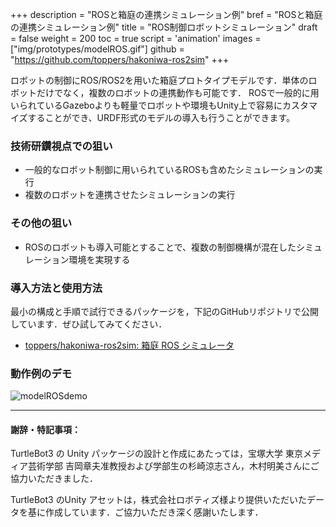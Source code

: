 
+++
description = "ROSと箱庭の連携シミュレーション例"
bref = "ROSと箱庭の連携シミュレーション例"
title = "ROS制御ロボットシミュレーション"
draft = false
weight = 200
toc = true
script = 'animation'
images = ["img/prototypes/modelROS.gif"]
github = "https://github.com/toppers/hakoniwa-ros2sim"
+++

ロボットの制御にROS/ROS2を用いた箱庭プロトタイプモデルです．単体のロボットだけでなく，複数のロボットの連携動作も可能です．
ROSで一般的に用いられているGazeboよりも軽量でロボットや環境もUnity上で容易にカスタマイズすることができ、URDF形式のモデルの導入も行うことができます。

### 技術研鑽視点での狙い

- 一般的なロボット制御に用いられているROSも含めたシミュレーションの実行
- 複数のロボットを連携させたシミュレーションの実行

### その他の狙い
- ROSのロボットも導入可能とすることで、複数の制御機構が混在したシミュレーション環境を実現する

### 導入方法と使用方法

最小の構成と手順で試行できるパッケージを，下記のGitHubリポジトリで公開しています．ぜひ試してみてください．

- [toppers/hakoniwa-ros2sim: 箱庭 ROS シミュレータ](https://github.com/toppers/hakoniwa-ros2sim)

### 動作例のデモ

![modelROSdemo](/hakoniwa/img/prototypes/modelROS.gif)

---

#### 謝辞・特記事項：

TurtleBot3 の Unity パッケージの設計と作成にあたっては，宝塚大学 東京メディア芸術学部 吉岡章夫准教授および学部生の杉崎涼志さん，木村明美さんにご協力いただきました．

TurtleBot3 のUnity アセットは，株式会社ロボティズ様より提供いただいたデータを基に作成しています．ご協力いただき深く感謝いたします．
